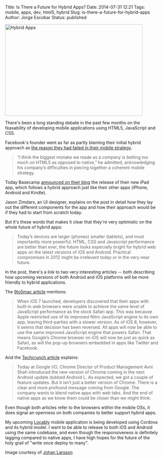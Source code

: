 Title: Is There a Future for Hybrid Apps?
Date: 2014-07-31 12:21
Tags: mobile, apps, dev, html5, hybrid
Slug: is-there-a-future-for-hybrid-apps
Author: Jorge Escobar
Status: published

<img src="http://jungleg.com/images/posts/2014/07/hybrid-apps.jpg" width="450" height="300" class="img-thumbnail" alt="Hybrid Apps" />

There's been a long standing debate in the past few months on the feasability of developing mobile applications using HTML5, JavaScript and CSS.

Facebook's founder went as far as partly blaming their initial hybrid approach as [the reason they had failed in their mobile strategy](http://www.forbes.com/sites/jjcolao/2012/09/19/facebooks-html5-dilemma-explained/).

> “I think the biggest mistake we made as a company is betting too much on HTML5 as opposed to native,” he admitted, acknowledging his company’s difficulties in piecing together a coherent mobile strategy.

Today Basecamp [announced on their blog](http://signalvnoise.com/posts/3766-hybrid-how-we-took-basecamp-multi-platform-with-a-tiny-team) the release of their new iPad app, which follows a hybrid approach just like their other apps (iPhone, Android and Kindle).

Jason Zimdars, an UI designer, explains on the post in detail how they lay out the different components for the app and how their approach would be if they had to start from scratch today.

But it's these words that makes it clear that they're very optimistic on the whole future of hybrid apps:

> Today’s devices are larger (phones) smaller (tablets), and most importantly more powerful. HTML, CSS and Javascript performance are better than ever, the future looks especially bright for hybrid web apps on the latest versions of iOS and Android. Practical compromises in 2012 might be irrelevant today or in the very near future.

In the post, there's a link to two very interesting articles -- both describing how upcoming versions of both Android and iOS platforms will be more friendly to hybrid applications.

The [9to5mac article](http://9to5mac.com/2014/06/03/ios-8-webkit-changes-finally-allow-all-apps-to-have-the-same-performance-as-safari/) mentions:

> When iOS 7 launched, developers discovered that their apps with built-in web browsers were unable to achieve the same level of JavaScript performance as the stock Safari app. This was because Apple restricted use of its improved Nitro JavaScript engine to its own app, leaving third-parties with a slower version. As of iOS 8, however, it seems that decision has been reversed. All apps will now be able to use the same improved JavaScript engine that powers Safari. That means Google’s Chrome browser on iOS will now be just as quick as Safari, as will the pop-up browsers embedded in apps like Twitter and Facebook.

And the [Techcrunch article](http://techcrunch.com/2014/06/25/google-blurs-the-line-between-web-and-native-apps-on-android/) explains:

> Today at Google I/O, Chrome Director of Product Management Avni Shah introduced the new version of Chrome coming in the next Android update dubbed Android L. As expected, we got a couple of feature updates. But it isn’t just a better version of Chrome. There is a clear and more profound message coming from Google. The company wants to blend native apps with web tabs. And the end of native apps as we know them could be closer than we might think.

Even though both articles refer to the browsers within the mobile OSs, it does signal an openness on both companies to better support hybrid apps.

My upcoming [Locably](https://locably.com) mobile application is being developed using Cordova and its hybrid model. I want to be able to release to both iOS and Android using the same codebase, and even though the responsiveness is definitely lagging compared to native apps, I have high hopes for the future of the holy grail of "write once deploy to many".

<p class="text-muted">Image courtesy of <a href="https://flic.kr/p/9sfc3J">Johan Larsson</a></p>
